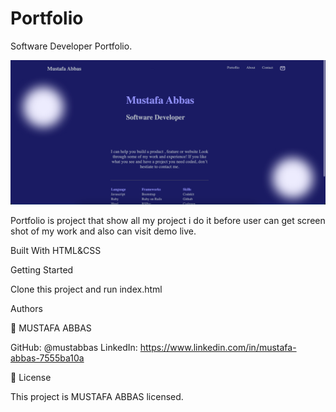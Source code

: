 # Portfolio
Software Developer Portfolio.

![GitHub Logo](./assets/img/ScreenShot.png)


Portfolio is project that show all my project i do it before user can get screen shot of my work and also can visit demo live.

Built With
HTML&CSS



Getting Started

Clone this project and run index.html 

Authors

👤 MUSTAFA ABBAS

GitHub: @mustabbas
LinkedIn: https://www.linkedin.com/in/mustafa-abbas-7555ba10a


📝 License

This project is MUSTAFA ABBAS licensed.